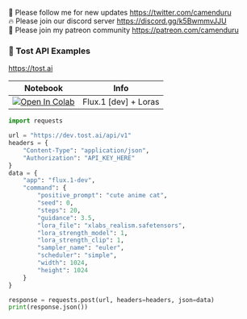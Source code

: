 🐣 Please follow me for new updates https://twitter.com/camenduru <br />
🔥 Please join our discord server https://discord.gg/k5BwmmvJJU <br />
🥳 Please join my patreon community https://patreon.com/camenduru <br />

###  🥪 Tost API Examples
https://tost.ai

| Notebook | Info
| --- | --- |
[![Open In Colab](https://colab.research.google.com/assets/colab-badge.svg)](https://colab.research.google.com/github/camenduru/tost-api-examples/blob/main/flux.1-dev-tost-api.ipynb) | Flux.1 [dev] + Loras
```py
import requests

url = "https://dev.tost.ai/api/v1"
headers = {
    "Content-Type": "application/json",
    "Authorization": "API_KEY_HERE"
}
data = {
    "app": "flux.1-dev",
    "command": {
        "positive_prompt": "cute anime cat",
        "seed": 0,
        "steps": 20,
        "guidance": 3.5,
        "lora_file": "xlabs_realism.safetensors",
        "lora_strength_model": 1,
        "lora_strength_clip": 1,
        "sampler_name": "euler",
        "scheduler": "simple",
        "width": 1024,
        "height": 1024
    }
}

response = requests.post(url, headers=headers, json=data)
print(response.json())
```

